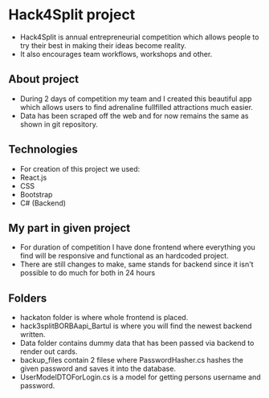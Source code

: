 # Hack4Split project
- Hack4Split is annual entrepreneurial competition which allows people to try their best in making their ideas become reality.
- It also encourages team workflows, workshops and other. 

## About project
- During 2 days of competition my team and I created this beautiful app which allows users to find adrenaline fullfilled attractions much easier.
- Data has been scraped off the web and for now remains the same as shown in git repository.

## Technologies
- For creation of this project we used:
- React.js
- CSS
- Bootstrap
- C# (Backend)

## My part in given project
- For duration of competition I have done frontend where everything you find will be responsive and functional as an hardcoded project.
- There are still changes to make, same stands for backend since it isn't possible to do much for both in 24 hours

## Folders
- hackaton folder is where whole frontend is placed.
- hack3splitBORBAapi_Bartul is where you will find the newest backend written.
- Data folder contains dummy data that has been passed via backend to render out cards.
- backup_files contain 2 filese where PasswordHasher.cs hashes the given password and saves it into the database.
- UserModelDTOForLogin.cs is a model for getting persons username and password.

